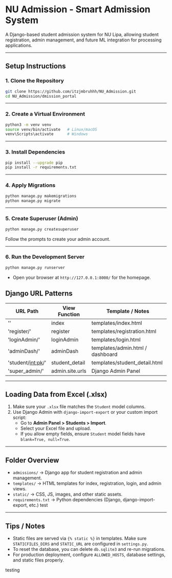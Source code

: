 # NU Admission - Smart Admission System

A Django-based student admission system for NU Lipa, allowing student registration, admin management, and future ML integration for processing applications.

---

## **Setup Instructions**

### 1. Clone the Repository

```bash
git clone https://github.com/itzjmbruhhh/NU_Admission.git
cd NU_Admission/dmission_portal
```

---

### 2. Create a Virtual Environment

```bash
python3 -m venv venv
source venv/bin/activate   # Linux/macOS
venv\Scripts\activate      # Windows
```

---

### 3. Install Dependencies

```bash
pip install --upgrade pip
pip install -r requirements.txt
```

---

### 4. Apply Migrations

```bash
python manage.py makemigrations
python manage.py migrate
```

---

### 5. Create Superuser (Admin)

```bash
python manage.py createsuperuser
```

Follow the prompts to create your admin account.

---

### 6. Run the Development Server

```bash
python manage.py runserver
```

- Open your browser at `http://127.0.0.1:8000/` for the homepage.

## Django URL Patterns

| URL Path            | View Function   | Template / Notes                 |
| ------------------- | --------------- | -------------------------------- |
| ''                  | index           | templates/index.html             |
| 'register/'         | register        | templates/registration.html      |
| 'loginAdmin/'       | loginAdmin      | templates/login.html             |
| 'adminDash/'        | adminDash       | templates/admin.html / dashboard |
| 'student/<int:pk>/' | student_detail  | templates/student_detail.html    |
| 'super_admin/'      | admin.site.urls | Django Admin Panel               |

---

## **Loading Data from Excel (.xlsx)**

1. Make sure your `.xlsx` file matches the `Student` model columns.
2. Use Django Admin with `django-import-export` or your custom import script:
   - Go to **Admin Panel > Students > Import**.
   - Select your Excel file and upload.
   - If you allow empty fields, ensure `Student` model fields have `blank=True, null=True`.

---

## **Folder Overview**

- `admissions/` → Django app for student registration and admin management.
- `templates/` → HTML templates for index, registration, login, and admin views.
- `static/` → CSS, JS, images, and other static assets.
- `requirements.txt` → Python dependencies (Django, django-import-export, etc.)
  test

---

## **Tips / Notes**

- Static files are served via `{% static %}` in templates. Make sure `STATICFILES_DIRS` and `STATIC_URL` are configured in `settings.py`.
- To reset the database, you can delete `db.sqlite3` and re-run migrations.
- For production deployment, configure `ALLOWED_HOSTS`, database settings, and static files properly.

testing
